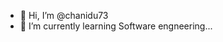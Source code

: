 - 👋 Hi, I’m @chanidu73
- 🌱 I’m currently learning Software engneering...

<!---
chanidu73/chanidu73 is a ✨ special ✨ repository because its `README.md` (this file) appears on your GitHub profile.
You can click the Preview link to take a look at your changes.
--->
